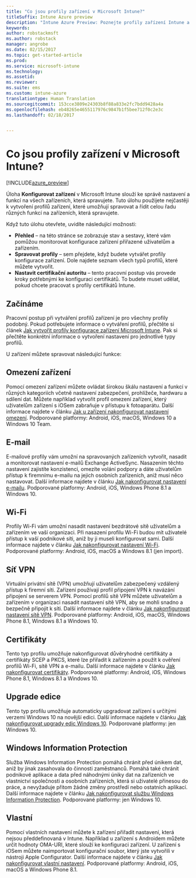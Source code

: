 ```yaml
---
title: "Co jsou profily zařízení v Microsoft Intune?"
titleSuffix: Intune Azure preview
description: "Intune Azure Preview: Poznejte profily zařízení Intune a zjistěte, jak vám pomůžou se správou a ochranou zařízení ve firmě."
keywords: 
author: robstackmsft
ms.author: robstack
manager: angrobe
ms.date: 02/15/2017
ms.topic: get-started-article
ms.prod: 
ms.service: microsoft-intune
ms.technology: 
ms.assetid: 
ms.reviewer: 
ms.suite: ems
ms.custom: intune-azure
translationtype: Human Translation
ms.sourcegitcommit: 153cce3809e24303b8f88a833e2fc7bdd9428a4a
ms.openlocfilehash: eb48265e4655117976c9847b1f5bee712f0c2e3c
ms.lasthandoff: 02/18/2017


---
```


# <a name="what-are-microsoft-intune-device-profiles"></a>Co jsou profily zařízení v Microsoft Intune?

[!INCLUDE[azure_preview](../includes/azure_preview.md)]

Úloha **Konfigurovat zařízení** v Microsoft Intune slouží ke správě nastavení a funkcí na všech zařízeních, která spravujete. Tuto úlohu použijete nejčastěji k vytvoření profilů zařízení, které umožňují spravovat a řídit celou řadu různých funkcí na zařízeních, která spravujete.

Když tuto úlohu otevřete, uvidíte následující možnosti:

- **Přehled** – na této stránce se zobrazuje stav a sestavy, které vám pomůžou monitorovat konfigurace zařízení přiřazené uživatelům a zařízením.
- **Spravovat profily** – sem přejdete, když budete vytvářet profily konfigurace zařízení. Dole najdete seznam všech typů profilů, které můžete vytvořit.
- **Nastavit certifikační autoritu** – tento pracovní postup vás provede kroky potřebnými ke konfiguraci certifikátů. To budete muset udělat, pokud chcete pracovat s profily certifikátů Intune.

## <a name="getting-started"></a>Začínáme

Pracovní postup při vytváření profilů zařízení je pro všechny profily podobný. Pokud potřebujete informace o vytváření profilů, přečtěte si článek [Jak vytvořit profily konfigurace zařízení Microsoft Intune](/intune-azure/configure-devices/how-to-create-device-profiles). Pak si přečtěte konkrétní informace o vytvoření nastavení pro jednotlivé typy profilů.

U zařízení můžete spravovat následující funkce:

## <a name="device-restrictions"></a>Omezení zařízení
Pomocí omezení zařízení můžete ovládat širokou škálu nastavení a funkcí v různých kategoriích včetně nastavení zabezpečení, prohlížeče, hardwaru a sdílení dat. Můžete například vytvořit profil omezení zařízení, který uživatelům zařízení s iOSem zabraňuje v přístupu k fotoaparátu.
Další informace najdete v článku [Jak u zařízení nakonfigurovat nastavení omezení](how-to-configure-device-restrictions.md). Podporované platformy: Android, iOS, macOS, Windows 10 a Windows 10 Team.

## <a name="email"></a>E-mail
E-mailové profily vám umožní na spravovaných zařízeních vytvořit, nasadit a monitorovat nastavení e-mailů Exchange ActiveSync. Nasazením těchto nastavení zajistíte konzistenci, omezíte volání podpory a dáte uživatelům přístup k firemnímu e-mailu na jejich osobních zařízeních, aniž musí něco nastavovat.
Další informace najdete v článku [Jak nakonfigurovat nastavení e-mailu](how-to-configure-email-settings.md). Podporované platformy: Android, iOS, Windows Phone 8.1 a Windows 10.

## <a name="wi-fi"></a>Wi-Fi
Profily Wi-Fi vám umožní nasadit nastavení bezdrátové sítě uživatelům a zařízením ve vaší organizaci. Při nasazení profilu Wi-Fi budou mít uživatelé přístup k vaší podnikové síti, aniž by ji museli konfigurovat sami.
Další informace najdete v článku [Jak nakonfigurovat nastavení Wi-Fi](how-to-configure-wi-fi-settings.md). Podporované platformy: Android, iOS, macOS a Windows 8.1 (jen import).

## <a name="vpn"></a>Síť VPN
Virtuální privátní sítě (VPN) umožňují uživatelům zabezpečený vzdálený přístup k firemní síti. Zařízení používají profil připojení VPN k navázání připojení se serverem VPN. Pomocí profilů sítě VPN můžete uživatelům a zařízením v organizaci nasadit nastavení sítě VPN, aby se mohli snadno a bezpečně připojit k síti.
Další informace najdete v článku [Jak nakonfigurovat nastavení sítě VPN](how-to-configure-vpn-settings.md).
Podporované platformy: Android, iOS, macOS, Windows Phone 8.1, Windows 8.1 a Windows 10.

## <a name="certificates"></a>Certifikáty
Tento typ profilu umožňuje nakonfigurovat důvěryhodné certifikáty a certifikáty SCEP a PKCS, které lze přiřadit k zařízením a použít k ověření profilů Wi-Fi, sítě VPN a e-mailu.
Další informace najdete v článku [Jak nakonfigurovat certifikáty](how-to-configure-certificates.md). Podporované platformy: Android, iOS, Windows Phone 8.1, Windows 8.1 a Windows 10.

## <a name="edition-upgrade"></a>Upgrade edice
Tento typ profilu umožňuje automaticky upgradovat zařízení s určitými verzemi Windows 10 na novější edici. Další informace najdete v článku [Jak nakonfigurovat upgrady edic Windows 10](how-to-configure-windows-10-edition-upgrade.md). Podporované platformy: jen Windows 10.

## <a name="windows-information-protection"></a>Windows Information Protection
Služba Windows Information Protection pomáhá chránit před únikem dat, aniž by jinak zasahovala do činnosti zaměstnanců. Pomáhá také chránit podnikové aplikace a data před náhodnými úniky dat na zařízeních ve vlastnictví společnosti a osobních zařízeních, která si uživatelé přinesou do práce, a nevyžaduje přitom žádné změny prostředí nebo ostatních aplikací.
Další informace najdete v článku [Jak nakonfigurovat službu Windows Information Protection](how-to-configure-windows-information-protection.md). Podporované platformy: jen Windows 10.

## <a name="custom"></a>Vlastní
Pomocí vlastních nastavení můžete k zařízení přiřadit nastavení, která nejsou předdefinovaná v Intune. Například u zařízení s Androidem můžete určit hodnoty OMA-URI, které slouží ke konfiguraci zařízení. U zařízení s iOSem můžete naimportovat konfigurační soubor, který jste vytvořili v nástroji Apple Configurator.
Další informace najdete v článku [Jak nakonfigurovat vlastní nastavení](how-to-configure-custom-settings.md). Podporované platformy: Android, iOS, macOS a Windows Phone 8.1.

